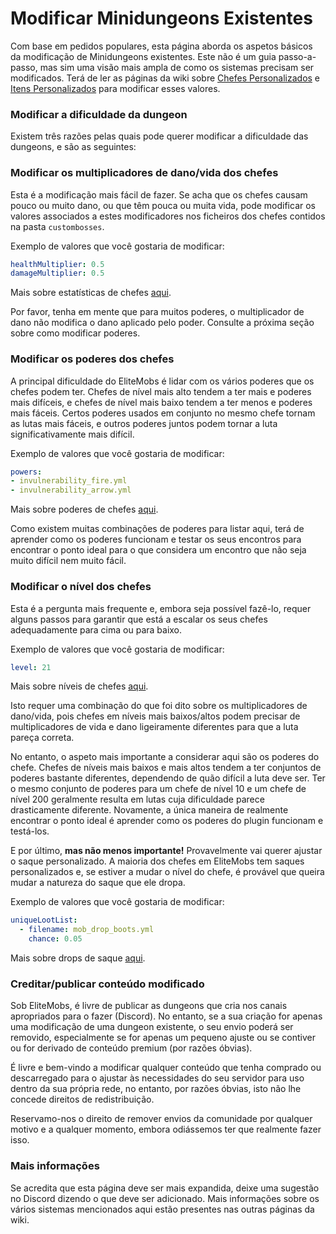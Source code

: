 # Modificar Minidungeons Existentes

Com base em pedidos populares, esta página aborda os aspetos básicos da modificação de Minidungeons existentes. Este não
é um guia passo-a-passo, mas sim uma visão mais ampla de como os sistemas precisam ser modificados. Terá de ler as
páginas da wiki sobre [Chefes Personalizados]($language$/elitemobs/creating_bosses.md)
e [Itens Personalizados]($language$/elitemobs/creating_items.md) para modificar esses valores.

### Modificar a dificuldade da dungeon

Existem três razões pelas quais pode querer modificar a dificuldade das dungeons, e são as seguintes:

### Modificar os multiplicadores de dano/vida dos chefes

Esta é a modificação mais fácil de fazer. Se acha que os chefes causam pouco ou muito dano, ou que têm pouca ou muita
vida, pode modificar os valores associados a estes modificadores nos ficheiros dos chefes contidos na
pasta `custombosses`.

Exemplo de valores que você gostaria de modificar:
```yml
healthMultiplier: 0.5
damageMultiplier: 0.5
```

Mais sobre estatísticas de chefes [aqui]($language$/elitemobs/creating_bosses.md&section=healthmultiplier).

Por favor, tenha em mente que para muitos poderes, o multiplicador de dano não modifica o dano aplicado pelo poder.
Consulte a próxima seção sobre como modificar poderes.

### Modificar os poderes dos chefes

A principal dificuldade do EliteMobs é lidar com os vários poderes que os chefes podem ter. Chefes de nível mais alto
tendem a ter mais e poderes mais difíceis, e chefes de nível mais baixo tendem a ter menos e poderes mais fáceis. Certos
poderes usados ​​em conjunto no mesmo chefe tornam as lutas mais fáceis, e outros poderes juntos podem tornar a luta
significativamente mais difícil.

Exemplo de valores que você gostaria de modificar:
```yml
powers:
- invulnerability_fire.yml
- invulnerability_arrow.yml
```

Mais sobre poderes de chefes [aqui]($language$/elitemobs/creating_bosses.md&section=powers).

Como existem muitas combinações de poderes para listar aqui, terá de aprender como os poderes funcionam e testar os seus
encontros para encontrar o ponto ideal para o que considera um encontro que não seja muito difícil nem muito fácil.

### Modificar o nível dos chefes

Esta é a pergunta mais frequente e, embora seja possível fazê-lo, requer alguns passos para garantir que está a escalar
os seus chefes adequadamente para cima ou para baixo.

Exemplo de valores que você gostaria de modificar:
```yml
level: 21
```

Mais sobre níveis de chefes [aqui]($language$/elitemobs/creating_bosses.md&section=level).

Isto requer uma combinação do que foi dito sobre os multiplicadores de dano/vida, pois chefes em níveis mais
baixos/altos podem precisar de multiplicadores de vida e dano ligeiramente diferentes para que a luta pareça correta.

No entanto, o aspeto mais importante a considerar aqui são os poderes do chefe. Chefes de níveis mais baixos e mais
altos tendem a ter conjuntos de poderes bastante diferentes, dependendo de quão difícil a luta deve ser. Ter o mesmo
conjunto de poderes para um chefe de nível 10 e um chefe de nível 200 geralmente resulta em lutas cuja dificuldade
parece drasticamente diferente. Novamente, a única maneira de realmente encontrar o ponto ideal é aprender como os
poderes do plugin funcionam e testá-los.

E por último, **mas não menos importante!** Provavelmente vai querer ajustar o saque personalizado. A maioria dos chefes
em EliteMobs tem saques personalizados e, se estiver a mudar o nível do chefe, é provável que queira mudar a natureza do
saque que ele dropa.

Exemplo de valores que você gostaria de modificar:
```yml
uniqueLootList:
  - filename: mob_drop_boots.yml
    chance: 0.05
```

Mais sobre drops de saque [aqui]($language$/elitemobs/loot_tables.md).

### Creditar/publicar conteúdo modificado

Sob EliteMobs, é livre de publicar as dungeons que cria nos canais apropriados para o fazer (Discord). No entanto, se a
sua criação for apenas uma modificação de uma dungeon existente, o seu envio poderá ser removido, especialmente se for
apenas um pequeno ajuste ou se contiver ou for derivado de conteúdo premium (por razões óbvias).

É livre e bem-vindo a modificar qualquer conteúdo que tenha comprado ou descarregado para o ajustar às necessidades do
seu servidor para uso dentro da sua própria rede, no entanto, por razões óbvias, isto não lhe concede direitos de
redistribuição.

Reservamo-nos o direito de remover envios da comunidade por qualquer motivo e a qualquer momento, embora odiássemos ter
que realmente fazer isso.

### Mais informações

Se acredita que esta página deve ser mais expandida, deixe uma sugestão no Discord dizendo o que deve ser adicionado. Mais informações sobre os vários sistemas mencionados aqui estão presentes nas outras páginas da wiki.
